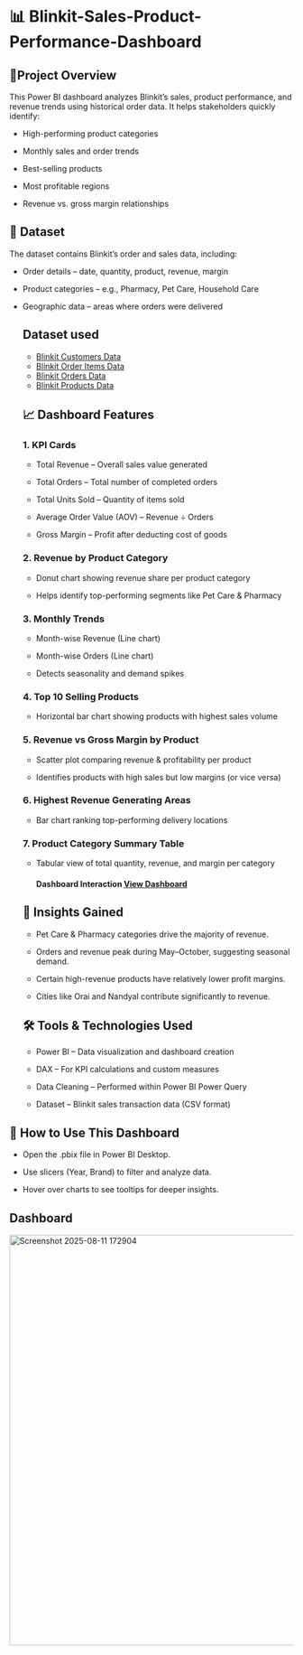 # 📊 Blinkit-Sales-Product-Performance-Dashboard
## 🔹Project Overview
This Power BI dashboard analyzes Blinkit’s sales, product performance, and revenue trends using historical order data.
It helps stakeholders quickly identify:

- High-performing product categories

- Monthly sales and order trends

- Best-selling products

- Most profitable regions

- Revenue vs. gross margin relationships

  
## 📂 Dataset
The dataset contains Blinkit’s order and sales data, including:

- Order details – date, quantity, product, revenue, margin

- Product categories – e.g., Pharmacy, Pet Care, Household Care

- Geographic data – areas where orders were delivered


  ## Dataset used
  - <a href="https://github.com/shahista-shaikh/Blinkit-Sales-Product-Performance-Dashboard/blob/main/blinkit_customers.csv">Blinkit Customers Data</a>
  - <a href="https://github.com/shahista-shaikh/Blinkit-Sales-Product-Performance-Dashboard/blob/main/blinkit_order_items.csv">Blinkit Order Items Data</a>
  - <a href="https://github.com/shahista-shaikh/Blinkit-Sales-Product-Performance-Dashboard/blob/main/blinkit_orders.csv">Blinkit Orders Data</a>
  - <a href="https://github.com/shahista-shaikh/Blinkit-Sales-Product-Performance-Dashboard/blob/main/blinkit_products.csv">Blinkit Products Data</a>


  ## 📈 Dashboard Features
   ### 1. KPI Cards
  - Total Revenue – Overall sales value generated

  - Total Orders – Total number of completed orders

  - Total Units Sold – Quantity of items sold

  - Average Order Value (AOV) – Revenue ÷ Orders

  - Gross Margin – Profit after deducting cost of goods

  ### 2. Revenue by Product Category
  - Donut chart showing revenue share per product category

  - Helps identify top-performing segments like Pet Care & Pharmacy

  ### 3. Monthly Trends
  - Month-wise Revenue (Line chart)

  - Month-wise Orders (Line chart)

  - Detects seasonality and demand spikes

  ### 4. Top 10 Selling Products
  - Horizontal bar chart showing products with highest sales volume

  ### 5. Revenue vs Gross Margin by Product
  - Scatter plot comparing revenue & profitability per product

  - Identifies products with high sales but low margins (or vice versa)

  ### 6. Highest Revenue Generating Areas
  - Bar chart ranking top-performing delivery locations

  ### 7. Product Category Summary Table
  - Tabular view of total quantity, revenue, and margin per category

    #### Dashboard Interaction <a href="https://github.com/shahista-shaikh/Blinkit-Sales-Product-Performance-Dashboard/blob/main/Screenshot%202025-08-11%20172904.png">View Dashboard</a>


  ## 🎯 Insights Gained
  - Pet Care & Pharmacy categories drive the majority of revenue.

  - Orders and revenue peak during May–October, suggesting seasonal demand.

  - Certain high-revenue products have relatively lower profit margins.

  - Cities like Orai and Nandyal contribute significantly to revenue.


  ## 🛠 Tools & Technologies Used
  - Power BI – Data visualization and dashboard creation

  - DAX – For KPI calculations and custom measures

  - Data Cleaning – Performed within Power BI Power Query

  - Dataset – Blinkit sales transaction data (CSV format)

## 📌 How to Use This Dashboard
  - Open the .pbix file in Power BI Desktop.

  - Use slicers (Year, Brand) to filter and analyze data.

  - Hover over charts to see tooltips for deeper insights.

## Dashboard
<img width="1283" height="727" alt="Screenshot 2025-08-11 172904" src="https://github.com/user-attachments/assets/98f2d56a-9035-48cd-985f-81aa1cb05e38" />
